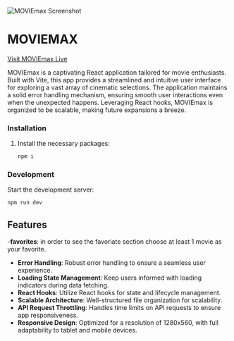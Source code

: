 ![MOVIEmax Screenshot](https://i.ibb.co/Y2jCbxw/2023-10-23-013031.png)

# MOVIEMAX
[Visit MOVIEmax Live](https://65359fd48b4dfd373a51f54d--stupendous-zabaione-094f20.netlify.app/)

MOVIEmax is a captivating React application tailored for movie enthusiasts. Built with Vite, this app provides a streamlined and intuitive user interface for exploring a vast array of cinematic selections. The application maintains a solid error handling mechanism, ensuring smooth user interactions even when the unexpected happens. Leveraging React hooks, MOVIEmax is organized to be scalable, making future expansions a breeze.
### Installation

1. Install the necessary packages:
    ```bash
    npm i
    ```

### Development

Start the development server:
```bash
npm run dev
  ```
## Features
 -**favorites**: in order to see the favoriate section choose at least 1 movie as your favorite.
- **Error Handling**: Robust error handling to ensure a seamless user experience.
- **Loading State Management**: Keep users informed with loading indicators during data fetching.
- **React Hooks**: Utilize React hooks for state and lifecycle management.
- **Scalable Architecture**: Well-structured file organization for scalability.
- **API Request Throttling**: Handles time limits on API requests to ensure app responsiveness.
- **Responsive Design**: Optimized for a resolution of 1280x560, with full adaptability to tablet and mobile devices.

